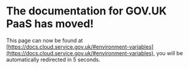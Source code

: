 # The documentation for GOV.UK PaaS has moved!
This page can now be found at [https://docs.cloud.service.gov.uk/#environment-variables](https://docs.cloud.service.gov.uk/#environment-variables), you will be automatically redirected in 5 seconds.